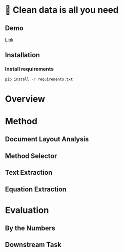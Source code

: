 # 📄 Clean data is all you need

## Demo
[Link](https://clean-data-is-all-you-need.streamlit.app/)

## Installation

### Install requirements
```bash
pip install -r requirements.txt
```


# Overview
# Method
## Document Layout Analysis
## Method Selector
## Text Extraction
## Equation Extraction
# Evaluation
## By the Numbers
## Downstream Task